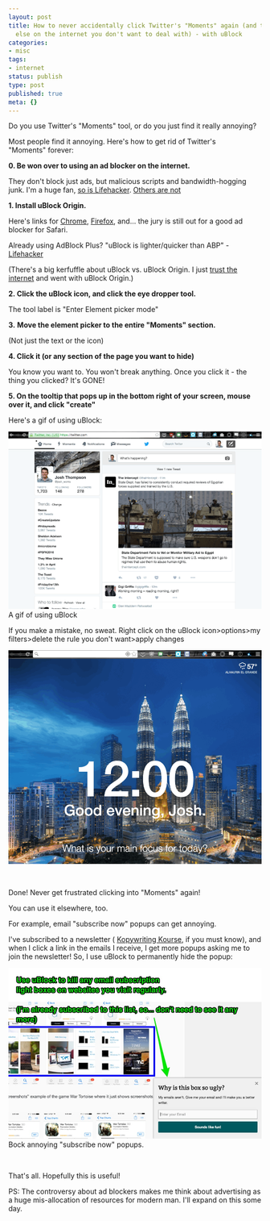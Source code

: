 ```yaml
---
layout: post
title: How to never accidentally click Twitter's "Moments" again (and to block anything
  else on the internet you don't want to deal with) - with uBlock
categories:
- misc
tags:
- internet
status: publish
type: post
published: true
meta: {}
---
```




Do you use Twitter's "Moments" tool, or do you just find it really annoying?



Most people find it annoying. Here's how to get rid of Twitter's "Moments" forever:



**0. Be won over to using an ad blocker on the internet.**

They don't block just ads, but malicious scripts and bandwidth-hogging junk. I'm a huge fan, 
[so is Lifehacker](http://lifehacker.com/5649025/why-you-should-use-adblock-plus-even-if-you-dont-block-ads). 
[Others are not](http://thisinterestsme.com/adblock-bad-thing-people-use-selfish/) 



**1. Install uBlock Origin.**

Here's links for 
[Chrome](https://chrome.google.com/webstore/detail/ublock-origin/cjpalhdlnbpafiamejdnhcphjbkeiagm/reviews?hl=en), 
[Firefox](https://addons.mozilla.org/en-US/firefox/addon/ublock-origin/), and... the jury is still out for a good ad blocker for Safari.


Already using AdBlock Plus? "uBlock is lighter/quicker than ABP" - 
[Lifehacker](http://lifehacker.com/ublock-is-a-fast-and-lightweight-alternative-to-adblock-1625246461)

(There's a big kerfuffle about uBlock vs. uBlock Origin. I just 
[trust the internet](https://www.reddit.com/r/ublock/comments/32mos6/ublock_vs_ublock_origin/) and went with uBlock Origin.)


**2. Click the uBlock icon, and click the eye dropper tool.**

The tool label is "Enter Element picker mode"



**3.**
**Move the element picker to the 
entire "Moments" section.**

(Not just the text or the icon)



**4. Click it (or any section of the page you want to hide)**

You know you want to. You won't break anything. Once you click it - the thing you clicked? It's GONE!



**5. On the tooltip that pops up in the bottom right of your screen, mouse over it, and click "create"**



Here's a gif of using uBlock:


       
![A gif of using uBlock](/squarespace_images/static_556694eee4b0f4ca9cd56729_56035dbbe4b07ebf58d79d16_573650c320c6471cf05bf50c_1463177445503_gif1.gif_) A gif of using uBlock




If you make a mistake, no sweat. Right click on the uBlock icon>options>my filters>delete the rule you don't want>apply changes


      
![](/squarespace_images/static_556694eee4b0f4ca9cd56729_56035dbbe4b07ebf58d79d16_5736511b4d088e9a0cbe36a8_1463177533310__img.gif_)




 



Done! Never get frustrated clicking into "Moments" again!



You can use it elsewhere, too.



For example, email "subscribe now" popups can get annoying.



I've subscribed to a newsletter (
[Kopywriting Kourse](http://kopywritingkourse.com/blog/), if you must know), and when I click a link in the emails I receive, I get more popups asking me to join the newsletter! So, I use uBlock to permanently hide the popup:


       
![Bock annoying ](/squarespace_images/static_556694eee4b0f4ca9cd56729_56035dbbe4b07ebf58d79d16_573652bd07eaa0bc96fe9b65_1463177931340_How_to_write_an_app_store_description__lessons_learned_from_scraping_the_Top_100_FREE_and_PAID_iOS_app_descriptions______Kopywriting_Kourse.jpg_) Bock annoying "subscribe now" popups. 




 



That's all. Hopefully this is useful!



PS: The controversy about ad blockers makes me think about advertising as a huge mis-allocation of resources for modern man. I'll expand on this some day.
